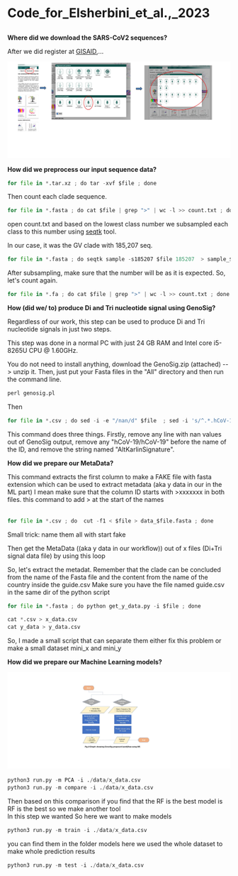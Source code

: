 # Code_for_Elsherbini_et_al.,_2023

## 

**Where did we download the SARS-CoV2 sequences?**

After we did register at [GISAID](https://www.gisaid.org/),...
  
  ![alt text](https://github.com/AhmedElsherbini/Code_for_Elsherbini_et_al_2023/blob/main/gisaid.jpg)

**How did we preprocess our input sequence data?**

```python
for file in *.tar.xz ; do tar -xvf $file ; done 
```
Then count each clade sequence.
```python
for file in *.fasta ; do cat $file | grep ">" | wc -l >> count.txt ; done
```

open count.txt and based on the lowest class number we subsampled each class to this number using [seqtk](https://github.com/lh3/seqtk) tool.

In our case, it was the GV clade with 185,207 seq.
```python
for file in *.fasta ; do seqtk sample -s185207 $file 185207  > sample_$file.fa ; done
```

After subsampling, make sure that the number will be as it is expected. So, let's count again.

```python
for file in *.fa ; do cat $file | grep ">" | wc -l >> count.txt ; done
```


**How (did we/ to) produce Di and Tri nucleotide signal using GenoSig?**

Regardless of our work, this step can be used to produce Di and Tri nucleotide signals in just two steps.

This step was done in a normal PC with just 24 GB RAM and Intel core i5-8265U CPU @ 1.60GHz.

You do not need to install anything, download the GenoSig.zip (attached) --> unzip it. Then, just put your Fasta files in the "All" directory and then run the command line.


```python
perl genosig.pl
```
Then

```python
for file in *.csv ; do sed -i -e "/nan/d" $file  ; sed -i 's/^.*.hCoV-19/hCoV-19/' $file   ; sed -i 's/.AltKarlinSignature//' $file   ; sed -i -e 's/^/>/' $file ; cut -f1 < $file > data_$file.fasta ; done
```

This command does three things. Firstly, remove any line with nan values out of GenoSig output, remove any "hCoV-19/hCoV-19" before the name of the ID, and remove the string named "AltKarlinSignature".


**How did we prepare our MetaData?**


This command extracts the first column to make a FAKE file with fasta extension which can be used to extract metadata (aka y data in our in the ML part) I mean
make sure that the column ID starts with >xxxxxxx in both files. this command to add > at the start of the names

```python

for file in *.csv ; do  cut -f1 < $file > data_$file.fasta ; done
```


Small trick: name them all with start fake

Then get the MetaData ((aka y data in our workflow)) out of x files (Di+Tri signal data file) by using this loop 

So, let's extract the metadat. Remember that the clade can be concluded from the name of the Fasta file and the content from the name of the country inside the guide.csv
Make sure you have the file named guide.csv in the same dir of the python script


```python
for file in *.fasta ; do python get_y_data.py -i $file ; done
```

```python
cat *.csv > x_data.csv
cat y_data > y_data.csv
```


So, I made a small script that can separate them either fix this problem or make a small dataset mini_x and mini_y

**How did we prepare our Machine Learning models?**

![alt text](https://github.com/AhmedElsherbini/Code_for_Elsherbini_et_al_2023/blob/main/ML_workflow.jpg)

```python
python3 run.py -m PCA -i ./data/x_data.csv
python3 run.py -m compare -i ./data/x_data.csv
```
Then based on this comparison if you find that the RF is the best model is RF is the best  so we make another tool  
In this step we wanted So here we want to make models 

```python
python3 run.py -m train -i ./data/x_data.csv
```
you can find them in the folder models
here we used the whole dataset to make whole prediction results

```python
python3 run.py -m test -i ./data/x_data.csv
```



